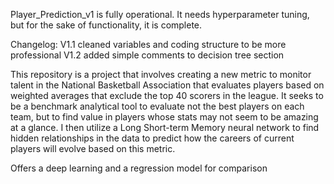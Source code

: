 Player_Prediction_v1 is fully operational. It needs hyperparameter tuning,
but for the sake of functionality, it is complete.

Changelog:
V1.1 cleaned variables and coding structure to be more professional
V1.2 added simple comments to decision tree section

This repository is a project that involves creating a new metric to monitor talent in the National Basketball Association that evaluates players based on weighted averages that exclude the top 40 scorers in the league. 
It seeks to be a benchmark analytical tool to evaluate not the best players on each team, but to find value in players whose stats may not seem to be amazing at a glance.
I then utilize a Long Short-term Memory neural network to find hidden relationships in the data to predict how the careers of current players will evolve based on this metric.

Offers a deep learning and a regression model for comparison
